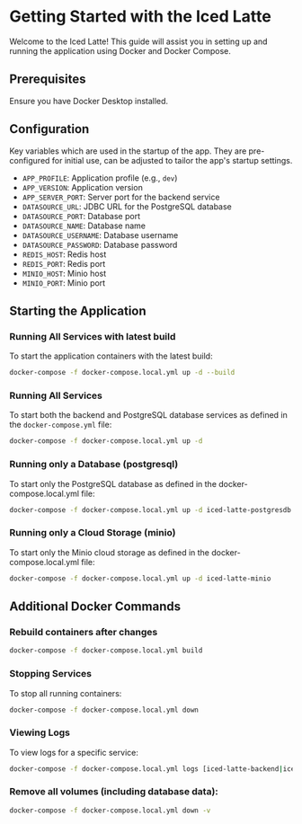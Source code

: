 # Getting Started with the Iced Latte

Welcome to the Iced Latte! 
This guide will assist you in setting up and running the application using Docker and Docker Compose.

## Prerequisites

Ensure you have Docker Desktop installed.

## Configuration

Key variables which are used in the startup of the app. They are pre-configured for initial use, can be adjusted to tailor the app's startup settings.
- `APP_PROFILE`: Application profile (e.g., `dev`)
- `APP_VERSION`: Application version
- `APP_SERVER_PORT`: Server port for the backend service
- `DATASOURCE_URL`: JDBC URL for the PostgreSQL database
- `DATASOURCE_PORT`: Database port
- `DATASOURCE_NAME`: Database name
- `DATASOURCE_USERNAME`: Database username
- `DATASOURCE_PASSWORD`: Database password
- `REDIS_HOST`: Redis host
- `REDIS_PORT`: Redis port
- `MINIO_HOST`: Minio host
- `MINIO_PORT`: Minio port

## Starting the Application

### Running All Services with latest build
To start the application containers with the latest build:
```bash
docker-compose -f docker-compose.local.yml up -d --build
```

### Running All Services

To start both the backend and PostgreSQL database services as defined in the `docker-compose.yml` file:

```bash
docker-compose -f docker-compose.local.yml up -d
```

### Running only a Database (postgresql)
To start only the PostgreSQL database as defined in the docker-compose.local.yml file:
```bash
docker-compose -f docker-compose.local.yml up -d iced-latte-postgresdb
```


### Running only a Cloud Storage (minio)
To start only the Minio cloud storage as defined in the docker-compose.local.yml file:
```bash
docker-compose -f docker-compose.local.yml up -d iced-latte-minio
```
## Additional Docker Commands

### Rebuild containers after changes
```bash
docker-compose -f docker-compose.local.yml build
```
### Stopping Services
To stop all running containers:
```bash
docker-compose -f docker-compose.local.yml down
```

### Viewing Logs
To view logs for a specific service:
```bash
docker-compose -f docker-compose.local.yml logs [iced-latte-backend|iced-latte-postgresdb] [-f]
```

### Remove all volumes (including database data):
```bash
docker-compose -f docker-compose.local.yml down -v
```
